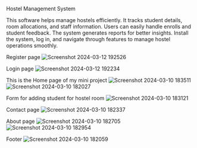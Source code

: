 Hostel Management System

This software helps manage hostels efficiently. It tracks student details, room allocations, and staff information. Users can easily handle enrolls and student feedback. The system generates reports for better insights. Install the system, log in, and navigate through features to manage hostel operations smoothly.

Register page
![Screenshot 2024-03-12 192526](https://github.com/Amitp0070/hostel_management/assets/147509394/41cade3c-b999-4326-b11e-4b28f4dfad7d)

Login page
![Screenshot 2024-03-12 192234](https://github.com/Amitp0070/hostel_management/assets/147509394/85f9408b-2ab7-4cc5-8ace-a01bef03dc33)

This is the Home page of my mini project 
![Screenshot 2024-03-10 183511](https://github.com/Amitp0070/hostel_management/assets/147509394/a952aed3-5006-49e7-829b-4e4c4550c01f)
![Screenshot 2024-03-10 182027](https://github.com/Amitp0070/hostel_management/assets/147509394/0461e44d-a7d1-4dc3-90ae-89319fd6a192)

Form for adding student for hostel room
![Screenshot 2024-03-10 183121](https://github.com/Amitp0070/hostel_management/assets/147509394/fbe3638d-2494-44dd-98e1-68bde3c872b4)


Contact page
![Screenshot 2024-03-10 182337](https://github.com/Amitp0070/hostel_management/assets/147509394/30fdde6a-7011-4205-8581-537a041ac4c0)

About page
![Screenshot 2024-03-10 182705](https://github.com/Amitp0070/hostel_management/assets/147509394/5f79692c-e85c-4ece-afdf-c849648d8481)
![Screenshot 2024-03-10 182954](https://github.com/Amitp0070/hostel_management/assets/147509394/421d6e83-8b68-4b99-a540-c55bae4040e4)

Footer
![Screenshot 2024-03-10 182059](https://github.com/Amitp0070/hostel_management/assets/147509394/e79a6f9d-cc04-4604-91df-6fb0ee811648)
